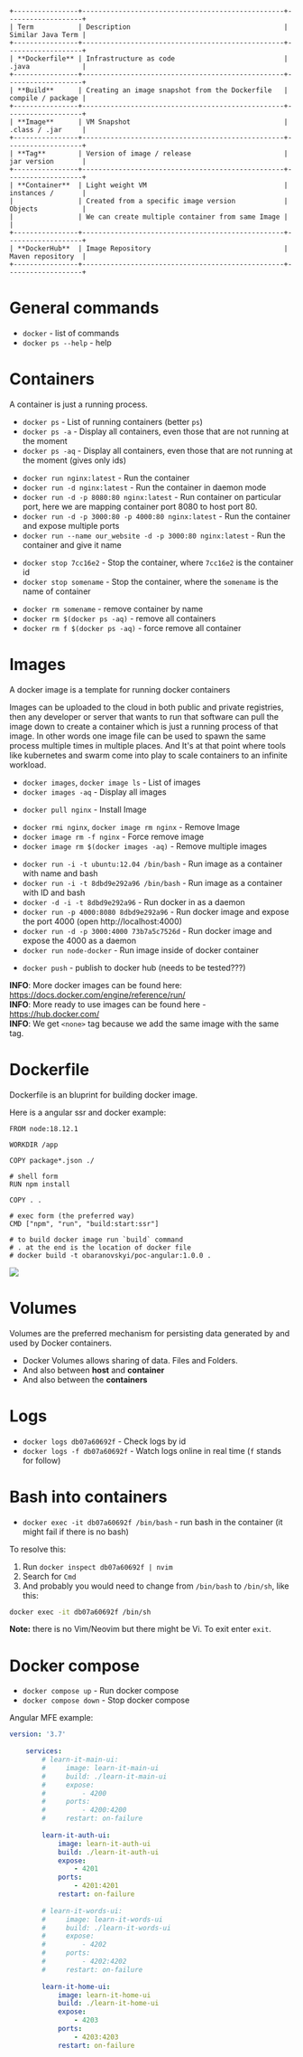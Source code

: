 ```
+----------------+--------------------------------------------------+-------------------+
| Term           | Description                                      | Similar Java Term |
+----------------+--------------------------------------------------+-------------------+
| **Dockerfile** | Infrastructure as code                           | .java             |
+----------------+--------------------------------------------------+-------------------+
| **Build**      | Creating an image snapshot from the Dockerfile   | compile / package |
+----------------+--------------------------------------------------+-------------------+
| **Image**      | VM Snapshot                                      | .class / .jar     | 
+----------------+--------------------------------------------------+-------------------+
| **Tag**        | Version of image / release                       | jar version       | 
+----------------+--------------------------------------------------+-------------------+
| **Container**  | Light weight VM                                  | instances /       |
|                | Created from a specific image version            | Objects           |
|                | We can create multiple container from same Image |                   |
+----------------+--------------------------------------------------+-------------------+
| **DockerHub**  | Image Repository                                 | Maven repository  |
+----------------+--------------------------------------------------+-------------------+
```

# General commands
* `docker` - list of commands
* `docker ps --help` - help

# Containers
A container is just a running process.

* `docker ps` - List of running containers (better `ps`)  
* `docker ps -a` - Display all containers, even those that are not running at the moment
* `docker ps -aq` - Display all containers, even those that are not running at the moment 
  (gives only ids)

- `docker run nginx:latest` - Run the container
- `docker run -d nginx:latest` - Run the container in daemon mode  
- `docker run -d -p 8080:80 nginx:latest` - Run container on particular port,
   here we are mapping container port 8080 to host port 80.
- `docker run -d -p 3000:80 -p 4000:80 nginx:latest` - Run the container and expose multiple ports
- `docker run --name our_website -d -p 3000:80 nginx:latest` - Run the container and give it name

* `docker stop 7cc16e2` - Stop the container, where `7cc16e2` is the container id  
* `docker stop somename` - Stop the container, where the `somename` is the name of container  

- `docker rm somename` - remove container by name
- `docker rm $(docker ps -aq)` - remove all containers  
- `docker rm f $(docker ps -aq)` - force remove all container  

# Images
A docker image is a template for running docker containers

Images can be uploaded to the cloud in both public and private registries,
then any developer or server that wants to run that software can pull the image
down to create a container which is just a running process of that image.
In other words one image file can be used to spawn the same process multiple times 
in multiple places. And It's at that point where tools like kubernetes and 
swarm come into play to scale containers to an infinite workload.

* `docker images`, `docker image ls` - List of images  
* `docker images -aq` - Display all images

- `docker pull nginx` - Install Image  

* `docker rmi nginx`, `docker image rm nginx` - Remove Image  
* `docker image rm -f nginx` - Force remove image  
* `docker image rm $(docker images -aq)` - Remove multiple images

- `docker run -i -t ubuntu:12.04 /bin/bash` - Run image as a container with name and bash
- `docker run -i -t 8dbd9e292a96 /bin/bash` - Run image as a container with ID and bash
- `docker -d -i -t 8dbd9e292a96` - Run docker in as a daemon 
- `docker run -p 4000:8080 8dbd9e292a96` - Run docker image and expose the port 4000 (open http://localhost:4000)
- `docker run -d -p 3000:4000 73b7a5c7526d` - Run docker image and expose the 4000 as a daemon 
- `docker run node-docker` - Run image inside of docker container

* `docker push` - publish to docker hub (needs to be tested???)

**INFO**: More docker images can be found here: https://docs.docker.com/engine/reference/run/ \
**INFO**: More ready to use images can be found here - https://hub.docker.com/ \
**INFO**: We get `<none>` tag because we add the same image with the same tag.

# Dockerfile 
Dockerfile is an bluprint for building docker image.

Here is a angular ssr and docker example:

```docker
FROM node:18.12.1

WORKDIR /app

COPY package*.json ./

# shell form
RUN npm install

COPY . .

# exec form (the preferred way)
CMD ["npm", "run", "build:start:ssr"]

# to build docker image run `build` command
# . at the end is the location of docker file
# docker build -t obaranovskyi/poc-angular:1.0.0 .
```

![](dockerfile-image-example.png)

# Volumes
Volumes are the preferred mechanism for persisting data
generated by and used by Docker containers.

- Docker Volumes allows sharing of data. Files and Folders. 
- And also between **host** and **container**
- And also between the **containers**

# Logs
* `docker logs db07a60692f` - Check logs by id
* `docker logs -f db07a60692f` - Watch logs online in real time (`f` stands for follow)

# Bash into containers
* `docker exec -it db07a60692f /bin/bash` - run bash in the container (it might fail if there is no bash)

To resolve this:
1. Run `docker inspect db07a60692f | nvim`
2. Search for `Cmd`
3. And probably you would need to change from `/bin/bash` to `/bin/sh`, like this:
```bash
docker exec -it db07a60692f /bin/sh
```
**Note:** there is no Vim/Neovim but there might be Vi.
To exit enter `exit`.

# Docker compose
* `docker compose up` - Run docker compose
* `docker compose down` - Stop docker compose

Angular MFE example:
```yml
version: '3.7'
    
    services:
        # learn-it-main-ui:
        #     image: learn-it-main-ui
        #     build: ./learn-it-main-ui
        #     expose:
        #         - 4200
        #     ports:
        #         - 4200:4200
        #     restart: on-failure
    
        learn-it-auth-ui:
            image: learn-it-auth-ui
            build: ./learn-it-auth-ui
            expose:
                - 4201
            ports:
                - 4201:4201
            restart: on-failure
    
        # learn-it-words-ui:
        #     image: learn-it-words-ui
        #     build: ./learn-it-words-ui
        #     expose:
        #         - 4202
        #     ports:
        #         - 4202:4202
        #     restart: on-failure
    
        learn-it-home-ui:
            image: learn-it-home-ui
            build: ./learn-it-home-ui
            expose:
                - 4203
            ports:
                - 4203:4203
            restart: on-failure
```
